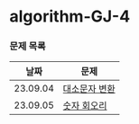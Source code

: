 # algorithm-GJ-4

### 문제 목록

| 날짜       | 문제                       |
|----------|--------------------------|
| 23.09.04 | [대소문자 변환](./09-2주차/0904) |
| 23.09.05 | [숫자 회오리](./09-2주차/0905)   |


